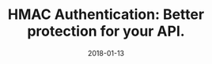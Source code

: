 ---
title: "HMAC Authentication: Better protection for your API."
description: dsdsad dds.
date: 2018-01-13
---